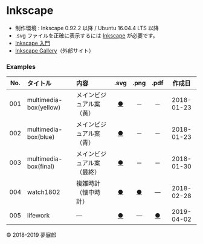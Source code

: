 # Inkscape

* 制作環境 : Inkscape 0.92.2 以降 / Ubuntu 16.04.4 LTS 以降
* .svg ファイルを正確に表示するには [Inkscape](https://inkscape.org/ja/) が必要です。
* [Inkscape 入門](https://github.com/mubirou/inkscape/tree/master/introduction)
* [Inkscape Gallery](https://inkscape.org/en/~mubirou)（外部サイト）

### <b>Examples</b>

|No.|タイトル|内容|.svg|.png|.pdf|作成日|
|:--:|:--|:--|:--:|:--:|:--:|:--:|
|001|multimedia-box(yellow)|メインビジュアル案（黄）|[●](https://mubirou.github.io/Inkscape/svg/001_multimedia-box_yellow.svg)|－|－|2018-01-23|
|002|multimedia-box(blue)|メインビジュアル案（青）|[●](https://mubirou.github.io/Inkscape/svg/002_multimedia-box_blue.svg)|－|－|2018-01-23|
|003|multimedia-box(final)|メインビジュアル案（最終）|[●](https://mubirou.github.io/Inkscape/svg/003_multimedia-box_final.svg)|－|－|2018-01-30|
|004|watch1802|複雑時計（懐中時計）|[●](https://mubirou.github.io/Inkscape/svg/004_watch1802.svg)|[●](https://mubirou.github.io/Inkscape/png/004_watch1802.png)|―|2018-02-28|
|005|lifework|―|[●](https://mubirou.github.io/Inkscape/svg/005_lifework.svg)|―|[●](https://mubirou.github.io/Inkscape/pdf/005_lifework.pdf)|2019-04-02|

© 2018-2019 夢寐郎